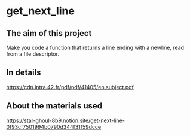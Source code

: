 # get_next_line

## The aim of this project

Make you code a function that returns a line ending with a newline, read from a file descriptor.

## In details

https://cdn.intra.42.fr/pdf/pdf/41405/en.subject.pdf

## About the materials used

https://star-ghoul-8b9.notion.site/get-next-line-0f93cf7501994b0790d344f31f59dcce

